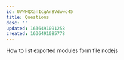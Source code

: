 ```yaml
---
id: UVWHQXanIcgAr8Vdwwo45
title: Questions
desc: ''
updated: 1636491091258
created: 1636491085778
---
```


How to list exported modules form file nodejs